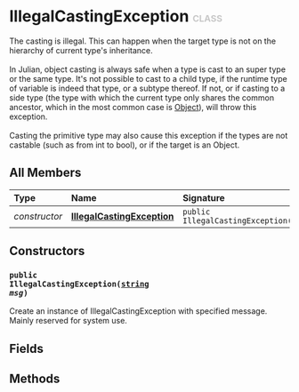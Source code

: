 # IllegalCastingException <font color="#C8C8C8" size="3">CLASS</font>

The casting is illegal. This can happen when the target type is not on the hierarchy of current type's inheritance.<br><br>In Julian, object casting is always safe when a type is cast to an super type or the same type. It's not possible to cast to a child type, if the runtime type of variable is indeed that type, or a subtype thereof. If not, or if casting to a side type (the type with which the current type only shares the common ancestor, which in the most common case is <a href="../../Object">Object</a>), will throw this exception.<br><br>Casting the primitive type may also cause this exception if the types are not castable (such as from int to bool), or if the target is an Object.

## All Members
|**Type**|**Name**|**Signature**
|:-------|:-------|:------------
|*constructor*|<a href="#c-IllegalCastingException-string"><b>IllegalCastingException</b></a>|`public IllegalCastingException(string)`

## Constructors
<a name="c-IllegalCastingException-string"></a>
### <code>public IllegalCastingException([string](../../String) *msg*)</code>
Create an instance of IllegalCastingException with specified message. Mainly reserved for system use.
## Fields

## Methods

